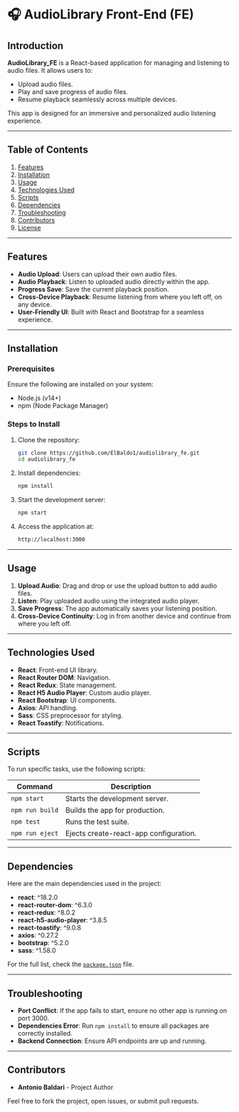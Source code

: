 # 🎧 AudioLibrary Front-End (FE)

## Introduction
**AudioLibrary_FE** is a React-based application for managing and listening to audio files. It allows users to:
- Upload audio files.
- Play and save progress of audio files.
- Resume playback seamlessly across multiple devices.

This app is designed for an immersive and personalized audio listening experience.

---

## Table of Contents
1. [Features](#features)
2. [Installation](#installation)
3. [Usage](#usage)
4. [Technologies Used](#technologies-used)
5. [Scripts](#scripts)
6. [Dependencies](#dependencies)
7. [Troubleshooting](#troubleshooting)
8. [Contributors](#contributors)
9. [License](#license)

---

## Features
- **Audio Upload**: Users can upload their own audio files.
- **Audio Playback**: Listen to uploaded audio directly within the app.
- **Progress Save**: Save the current playback position.
- **Cross-Device Playback**: Resume listening from where you left off, on any device.
- **User-Friendly UI**: Built with React and Bootstrap for a seamless experience.

---

## Installation

### Prerequisites  
Ensure the following are installed on your system:
- Node.js (v14+)
- npm (Node Package Manager)

### Steps to Install
1. Clone the repository:
   ```bash
   git clone https://github.com/ElBaldo1/audiolibrary_fe.git
   cd audiolibrary_fe
   ```

2. Install dependencies:
   ```bash
   npm install
   ```

3. Start the development server:
   ```bash
   npm start
   ```

4. Access the application at:
   ```bash
   http://localhost:3000
   ```

---

## Usage
1. **Upload Audio**: Drag and drop or use the upload button to add audio files.
2. **Listen**: Play uploaded audio using the integrated audio player.
3. **Save Progress**: The app automatically saves your listening position.
4. **Cross-Device Continuity**: Log in from another device and continue from where you left off.

---

## Technologies Used
- **React**: Front-end UI library.
- **React Router DOM**: Navigation.
- **React Redux**: State management.
- **React H5 Audio Player**: Custom audio player.
- **React Bootstrap**: UI components.
- **Axios**: API handling.
- **Sass**: CSS preprocessor for styling.
- **React Toastify**: Notifications.

---

## Scripts
To run specific tasks, use the following scripts:

| Command            | Description                          |
|--------------------|--------------------------------------|
| `npm start`        | Starts the development server.       |
| `npm run build`    | Builds the app for production.       |
| `npm test`         | Runs the test suite.                 |
| `npm run eject`    | Ejects create-react-app configuration.|

---

## Dependencies
Here are the main dependencies used in the project:
- **react**: ^18.2.0
- **react-router-dom**: ^6.3.0
- **react-redux**: ^8.0.2
- **react-h5-audio-player**: ^3.8.5
- **react-toastify**: ^9.0.8
- **axios**: ^0.27.2
- **bootstrap**: ^5.2.0
- **sass**: ^1.58.0

For the full list, check the [`package.json`](package.json) file.

---

## Troubleshooting
- **Port Conflict**: If the app fails to start, ensure no other app is running on port 3000.
- **Dependencies Error**: Run `npm install` to ensure all packages are correctly installed.
- **Backend Connection**: Ensure API endpoints are up and running.

---

## Contributors
- **Antonio Baldari** - Project Author

Feel free to fork the project, open issues, or submit pull requests.


  
